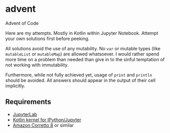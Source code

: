 # advent
Advent of Code

Here are my attempts. Mostly in Kotlin within Jupyter Notebook. Attempt your own solutions first before peeking.

All solutions avoid the use of any mutability. No `var` or mutable types (like `mutableList` or `mutableMap`)
are allowed whatsoever. I would rather spend more time on a problem than needed than give in to the sinful
temptation of not working with immutability.

Furthermore, while not fully achieved yet, usage of `print` and `println` should be avoided. All answers should
appear in the output of their cell implicitly.

## Requirements

- [JupyterLab](https://github.com/jupyterlab/jupyterlab)
- [Kotlin kernel for IPython/Jupyter](https://github.com/Kotlin/kotlin-jupyter)
- [Amazon Corretto 8](https://docs.aws.amazon.com/corretto/latest/corretto-8-ug/generic-linux-install.html) or similar
